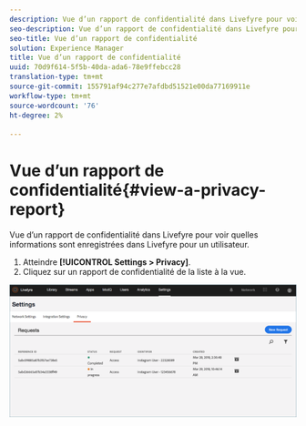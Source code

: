 ```yaml
---
description: Vue d’un rapport de confidentialité dans Livefyre pour voir quelles informations sont enregistrées dans Livefyre pour un utilisateur.
seo-description: Vue d’un rapport de confidentialité dans Livefyre pour voir quelles informations sont enregistrées dans Livefyre pour un utilisateur.
seo-title: Vue d’un rapport de confidentialité
solution: Experience Manager
title: Vue d’un rapport de confidentialité
uuid: 70d9f614-5f5b-40da-ada6-78e9ffebcc28
translation-type: tm+mt
source-git-commit: 155791af94c277e7afdbd51521e00da77169911e
workflow-type: tm+mt
source-wordcount: '76'
ht-degree: 2%

---
```



# Vue d’un rapport de confidentialité{#view-a-privacy-report}

Vue d’un rapport de confidentialité dans Livefyre pour voir quelles informations sont enregistrées dans Livefyre pour un utilisateur.

1. Atteindre **[!UICONTROL Settings > Privacy]**.
1. Cliquez sur un rapport de confidentialité de la liste à la vue.

![](assets/privacypage5.png)

